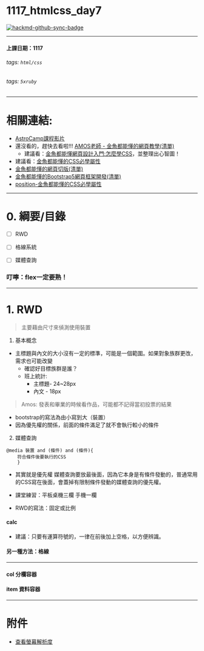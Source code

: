 # 1117_htmlcss_day7

[![hackmd-github-sync-badge](https://hackmd.io/_Y-9iQE9TwScsC0HZiwg4g/badge)](https://hackmd.io/_Y-9iQE9TwScsC0HZiwg4g)

---
#### 上課日期：1117
###### tags: `html/css`
###### tags: `5xruby`


---
# 相關連結:
- [AstroCamp課程影片](https://campus.5xruby.tw/courses/1136422/lectures/25361517)
- 還沒看的，趕快去看啦!!! [AMOS老師 - 金魚都能懂的網頁教學(清單)](https://www.youtube.com/playlist?list=PLqivELodHt3iL9PgGHg0_EF86FwdiqCre)
	- 建議看：[金魚都能懂網頁設計入門:怎麼學CSS](https://youtu.be/h7wJ2YZarFc)，並整理出心智圖！
- 建議看：[金魚都能懂的CSS必學屬性](https://ithelp.ithome.com.tw/users/20112550/ironman/3803?sc=iThelpR)
- [金魚都能懂的網頁切版(清單)](https://www.youtube.com/playlist?list=PLqivELodHt3hxeuLX8PYaI8u1GcDaBoJo)
- [金魚都能懂的Bootstrap5網頁框架開發(清單)](https://www.youtube.com/playlist?list=PLqivELodHt3jq3oWBZfdhMu0GE7774HBW)
- [position-金魚都能懂的CSS必學屬性](https://ithelp.ithome.com.tw/articles/10253500)



---
# 0. 綱要/目錄
- [ ] RWD
- [ ] 格線系統
- [ ] 媒體查詢



### 叮嚀：flex一定要熟！
---
# 1. RWD
> 主要藉由尺寸來偵測使用裝置



1. 基本概念
		
- 主標題與內文的大小沒有一定的標準，可能是一個範圍。如果對象族群更改，需求也可能改變 
	- 確認好目標族群是誰？
	- 班上統計:
      - 主標題- 24~28px
      - 內文 - 18px
>    Amos: 發表和畢業的時候看作品，可能都不記得當初投票的結果
- bootstrap的寫法為由小寫到大（裝置）
- 因為優先權的關係，前面的條件滿足了就不會執行較小的條件


2. 媒體查詢		
```htmlmixed=
@media 裝置 and (條件) and (條件){
	符合條件後要執行的CSS
	}
```
- 其實就是優先權
  媒體查詢要放最後面，因為它本身是有條件發動的，普通常用的CSS寫在後面，會蓋掉有限制條件發動的媒體查詢的優先權。

- 課堂練習：平板桌機三欄 手機一欄
- RWD的寫法：固定或比例

#### calc
- 建議：只要有運算符號的，一律在前後加上空格，以方便辨識。

#### 另一種方法：格線

---
#### col 分欄容器


#### item 資料容器





---
# 附件
- [查看螢幕解析度](http://csscoke.com/webq/) 





